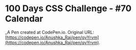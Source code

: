 # 100 Days CSS Challenge - #70 Calendar
 _A Pen created at CodePen.io. Original URL: [https://codepen.io/Anushka_Raj/pen/qvYrvm](https://codepen.io/Anushka_Raj/pen/qvYrvm).

 